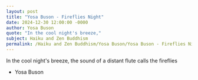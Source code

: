 ```yaml
---
layout: post
title: "Yosa Buson - Fireflies Night"
date: 2024-12-30 12:00:00 -0000
author: Yosa Buson
quote: "In the cool night's breeze,"
subject: Haiku and Zen Buddhism
permalink: /Haiku and Zen Buddhism/Yosa Buson/Yosa Buson - Fireflies Night
---
```


In the cool night's breeze,
the sound of a distant flute
calls the fireflies


- Yosa Buson
